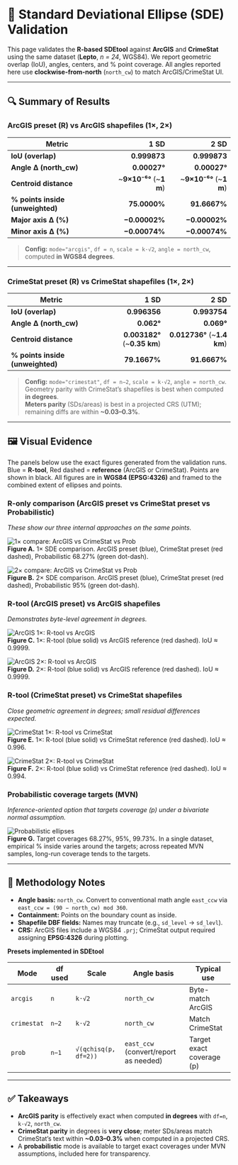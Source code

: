# 🧪 Standard Deviational Ellipse (SDE) Validation

This page validates the **R-based SDEtool** against **ArcGIS** and **CrimeStat** using the same dataset (**Lepto**, *n = 24*, WGS84). We report geometric overlap (IoU), angles, centers, and % point coverage. All angles reported here use **clockwise-from-north** (`north_cw`) to match ArcGIS/CrimeStat UI.

---

## 🔍 Summary of Results

### ArcGIS preset (R) vs ArcGIS shapefiles (1×, 2×)

| Metric | 1 SD | 2 SD |
|---|---:|---:|
| **IoU (overlap)** | **0.999873** | **0.999873** |
| **Angle Δ (north_cw)** | **0.00027°** | **0.00027°** |
| **Centroid distance** | ~**9×10⁻⁶°** (~**1 m**) | ~**9×10⁻⁶°** (~**1 m**) |
| **% points inside (unweighted)** | **75.0000%** | **91.6667%** |
| **Major axis Δ (%)** | **−0.00002%** | **−0.00002%** |
| **Minor axis Δ (%)** | **−0.00074%** | **−0.00074%** |

> **Config:** `mode="arcgis"`, `df = n`, `scale = k·√2`, `angle = north_cw`, computed **in WGS84 degrees**.

---

### CrimeStat preset (R) vs CrimeStat shapefiles (1×, 2×)

| Metric | 1 SD | 2 SD |
|---|---:|---:|
| **IoU (overlap)** | **0.996356** | **0.993754** |
| **Angle Δ (north_cw)** | **0.062°** | **0.069°** |
| **Centroid distance** | **0.003182°** (~**0.35 km**) | **0.012736°** (~**1.4 km**) |
| **% points inside (unweighted)** | **79.1667%** | **91.6667%** |

> **Config:** `mode="crimestat"`, `df = n−2`, `scale = k·√2`, `angle = north_cw`.  
> Geometry parity with CrimeStat’s shapefiles is best when computed **in degrees**.  
> **Meters parity** (SDs/areas) is best in a projected CRS (UTM); remaining diffs are within **~0.03–0.3%**.

---

## 🖼️ Visual Evidence

The panels below use the exact figures generated from the validation runs. Blue = **R-tool**, Red dashed = **reference** (ArcGIS or CrimeStat). Points are shown in black. All figures are in **WGS84 (EPSG:4326)** and framed to the combined extent of ellipses and points.

### R-only comparison (ArcGIS preset vs CrimeStat preset vs Probabilistic)
*These show our three internal approaches on the same points.*

![1× compare: ArcGIS vs CrimeStat vs Prob](validation/figures/Compare_1x_Ronly.png)  
**Figure A.** 1× SDE comparison. ArcGIS preset (blue), CrimeStat preset (red dashed), Probabilistic 68.27% (green dot-dash).

![2× compare: ArcGIS vs CrimeStat vs Prob](validation/figures/Compare_2x_Ronly.png)  
**Figure B.** 2× SDE comparison. ArcGIS preset (blue), CrimeStat preset (red dashed), Probabilistic 95% (green dot-dash).

### R-tool (ArcGIS preset) vs ArcGIS shapefiles
*Demonstrates byte-level agreement in degrees.*

![ArcGIS 1×: R-tool vs ArcGIS](validation/figures/ArcGIS_R_vs_ArcRef_1x.png)  
**Figure C.** 1×: R-tool (blue solid) vs ArcGIS reference (red dashed). IoU ≈ 0.9999.

![ArcGIS 2×: R-tool vs ArcGIS](validation/figures/ArcGIS_R_vs_ArcRef_2x.png)  
**Figure D.** 2×: R-tool (blue solid) vs ArcGIS reference (red dashed). IoU ≈ 0.9999.

### R-tool (CrimeStat preset) vs CrimeStat shapefiles
*Close geometric agreement in degrees; small residual differences expected.*

![CrimeStat 1×: R-tool vs CrimeStat](validation/figures/CrimeStat_R_vs_CSRef_1x.png)  
**Figure E.** 1×: R-tool (blue solid) vs CrimeStat reference (red dashed). IoU ≈ 0.996.

![CrimeStat 2×: R-tool vs CrimeStat](validation/figures/CrimeStat_R_vs_CSRef_2x.png)  
**Figure F.** 2×: R-tool (blue solid) vs CrimeStat reference (red dashed). IoU ≈ 0.994.

### Probabilistic coverage targets (MVN)
*Inference-oriented option that targets coverage \(p\) under a bivariate normal assumption.*

![Probabilistic ellipses](validation/figures/Prob_ellipses.png)  
**Figure G.** Target coverages 68.27%, 95%, 99.73%. In a single dataset, empirical % inside varies around the targets; across repeated MVN samples, long-run coverage tends to the targets.

---

## 📐 Methodology Notes

- **Angle basis:** `north_cw`. Convert to conventional math angle `east_ccw` via `east_ccw = (90 − north_cw) mod 360`.
- **Containment:** Points on the boundary count as inside.
- **Shapefile DBF fields:** Names may truncate (e.g., `sd_level` → `sd_levl`).
- **CRS:** ArcGIS files include a WGS84 `.prj`; CrimeStat output required assigning **EPSG:4326** during plotting.

**Presets implemented in SDEtool**

| Mode        | df used | Scale | Angle basis | Typical use |
|-------------|---------|-------|-------------|-------------|
| `arcgis`    | `n`     | `k·√2` | `north_cw`  | Byte-match ArcGIS |
| `crimestat` | `n−2`   | `k·√2` | `north_cw`  | Match CrimeStat |
| `prob`      | `n−1`   | `√(qchisq(p, df=2))` | `east_ccw` (convert/report as needed) | Target exact coverage \(p\) |

---

## ✅ Takeaways

- **ArcGIS parity** is effectively exact when computed **in degrees** with `df=n`, `k·√2`, `north_cw`.  
- **CrimeStat parity** in degrees is **very close**; meter SDs/areas match CrimeStat’s text within **~0.03–0.3%** when computed in a projected CRS.  
- A **probabilistic** mode is available to target exact coverages under MVN assumptions, included here for transparency.
